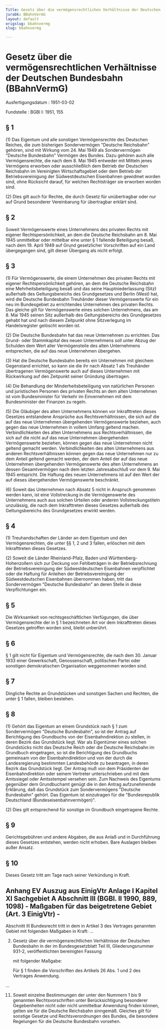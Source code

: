 ```yaml
---
Title: Gesetz über die vermögensrechtlichen Verhältnisse der Deutschen Bundesbahn
jurabk: BBahnVermG
layout: default
origslug: bbahnvermg
slug: bbahnvermg

---
```


# Gesetz über die vermögensrechtlichen Verhältnisse der Deutschen Bundesbahn (BBahnVermG)

Ausfertigungsdatum
:   1951-03-02

Fundstelle
:   BGBl I: 1951, 155



## § 1

(1) Das Eigentum und alle sonstigen Vermögensrechte des Deutschen
Reiches, die zum bisherigen Sondervermögen "Deutsche Reichsbahn"
gehören, sind mit Wirkung vom 24. Mai 1949 als Sondervermögen
"Deutsche Bundesbahn" Vermögen des Bundes. Dazu gehören auch alle
Vermögensrechte, die nach dem 8. Mai 1945 entweder mit Mitteln jenes
Vermögens erworben oder ausschließlich dem Betrieb der Deutschen
Reichsbahn im Vereinigten Wirtschaftsgebiet oder dem Betrieb der
Betriebsvereinigung der Südwestdeutschen Eisenbahnen gewidmet worden
sind, ohne Rücksicht darauf, für welchen Rechtsträger sie erworben
worden sind.

(2) Dies gilt auch für Rechte, die durch Gesetz für unübertragbar oder
nur auf Grund besonderer Vereinbarung für übertragbar erklärt sind.


## § 2

Soweit Vermögenswerte eines Unternehmens des privaten Rechts mit
eigener Rechtspersönlichkeit, an dem die Deutsche Reichsbahn am 8. Mai
1945 unmittelbar oder mittelbar eine unter § 1 fallende Beteiligung
besaß, nach dem 19. April 1949 auf Grund gesetzlicher Vorschriften auf
ein Land übergegangen sind, gilt dieser Übergang als nicht erfolgt.


## § 3

(1) Für Vermögenswerte, die einem Unternehmen des privaten Rechts mit
eigener Rechtspersönlichkeit gehören, an dem die Deutsche Reichsbahn
eine Mehrheitsbeteiligung besaß und das seine Hauptniederlassung
(Sitz) außerhalb des Geltungsbereichs des Grundgesetzes und Berlin
(West) hat, wird die Deutsche Bundesbahn Treuhänder dieser
Vermögenswerte für ein neu im Bundesgebiet zu errichtendes Unternehmen
des privaten Rechts. Das gleiche gilt für Vermögenswerte eines solchen
Unternehmens, das am 8. Mai 1945 seinen Sitz außerhalb des
Geltungsbereichs des Grundgesetzes gehabt hat und nach diesem
Zeitpunkt ohne Sitzverlegung im Handelsregister gelöscht worden ist.

(2) Die Deutsche Bundesbahn hat das neue Unternehmen zu errichten. Das
Grund- oder Stammkapital des neuen Unternehmens soll unter Abzug der
Schulden dem Wert aller Vermögensteile des alten Unternehmens
entsprechen, die auf das neue Unternehmen übergehen.

(3) Hat die Deutsche Bundesbahn bereits ein Unternehmen mit gleichem
Gegenstand errichtet, so kann sie die ihr nach Absatz 1 als Treuhänder
übertragenen Vermögenswerte auch auf dieses Unternehmen mit
Rückwirkung auf den Zeitpunkt seiner Gründung übertragen.

(4) Die Behandlung der Minderheitsbeteiligung von natürlichen Personen
und juristischen Personen des privaten Rechts an dem alten Unternehmen
ist vom Bundesminister für Verkehr im Einvernehmen mit dem
Bundesminister der Finanzen zu regeln.

(5) Die Gläubiger des alten Unternehmens können vor Inkrafttreten
dieses Gesetzes entstandene Ansprüche aus Rechtsverhältnissen, die
sich auf die auf das neue Unternehmen übergehenden Vermögenswerte
beziehen, auch gegen das neue Unternehmen in vollem Umfang geltend
machen. Verbindlichkeiten des alten Unternehmens aus
Rechtsverhältnissen, die sich auf die nicht auf das neue Unternehmen
übergehenden Vermögenswerte beziehen, können gegen das neue
Unternehmen nicht geltend gemacht werden. Verbindlichkeiten des alten
Unternehmens aus anderen Rechtsverhältnissen können gegen das neue
Unternehmen nur zu dem Anteil geltend gemacht werden, der dem Anteil
der auf das neue Unternehmen übergehenden Vermögenswerte des alten
Unternehmens an dessen Gesamtvermögen nach dem letzten Jahresabschluß
vor dem 9. Mai 1945 entspricht. Die Haftung des neuen Unternehmens ist
auf den Wert der auf dieses übergehenden Vermögenswerte beschränkt.

(6) Soweit das Unternehmen nach Absatz 5 nicht in Anspruch genommen
werden kann, ist eine Vollstreckung in die Vermögenswerte des
Unternehmens auch aus solchen Urteilen oder anderen
Vollstreckungstiteln unzulässig, die nach dem Inkrafttreten dieses
Gesetzes außerhalb des Geltungsbereichs des Grundgesetzes erwirkt
werden.


## § 4

(1) Treuhandschaften der Länder an dem Eigentum und den
Vermögensrechten, die unter §§ 1, 2 und 3 fallen, erlöschen mit dem
Inkrafttreten dieses Gesetzes.

(2) Soweit die Länder Rheinland-Pfalz, Baden und Württemberg-
Hohenzollern sich zur Deckung von Fehlbeträgen in der Betriebsrechnung
der Betriebsvereinigung der Südwestdeutschen Eisenbahnen verpflichtet
oder die Haftung für Anleihen der Betriebsvereinigung der
Südwestdeutschen Eisenbahnen übernommen haben, tritt das
Sondervermögen "Deutsche Bundesbahn" an deren Stelle in diese
Verpflichtungen ein.


## § 5

Die Wirksamkeit von rechtsgeschäftlichen Verfügungen, die über
Vermögensrechte der in § 1 bezeichneten Art vor dem Inkrafttreten
dieses Gesetzes getroffen worden sind, bleibt unberührt.


## § 6

§ 1 gilt nicht für Eigentum und Vermögensrechte, die nach dem 30.
Januar 1933 einer Gewerkschaft, Genossenschaft, politischen Partei
oder sonstigen demokratischen Organisation weggenommen worden sind.


## § 7

Dingliche Rechte an Grundstücken und sonstigen Sachen und Rechten, die
unter § 1 fallen, bleiben bestehen.


## § 8

(1) Gehört das Eigentum an einem Grundstück nach § 1 zum
Sondervermögen "Deutsche Bundesbahn", so ist der Antrag auf
Berichtigung des Grundbuchs von der Eisenbahndirektion zu stellen, in
deren Bezirk das Grundstück liegt. War als Eigentümer eines solchen
Grundstücks nicht das Deutsche Reich oder die Deutsche Reichsbahn im
Grundbuch eingetragen, so ist die Berichtigung des Grundbuchs
gemeinsam von der Eisenbahndirektion und von der durch die
Landesregierung bestimmten Landesbehörde zu beantragen, in deren
Bezirk das Grundstück liegt. Der Antrag muß von dem Präsidenten der
Eisenbahndirektion oder seinem Vertreter unterschrieben und mit dem
Amtssiegel oder Amtsstempel versehen sein. Zum Nachweis des Eigentums
gegenüber dem Grundbuchamt genügt die in den Antrag aufzunehmende
Erklärung, daß das Grundstück zum Sondervermögens "Deutsche
Bundesbahn" gehört. Das Eigentum ist einzutragen für die
"Bundesrepublik Deutschland (Bundeseisenbahnvermögen)".

(2) Dies gilt entsprechend für sonstige im Grundbuch eingetragene
Rechte.


## § 9

Gerichtsgebühren und andere Abgaben, die aus Anlaß und in Durchführung
dieses Gesetzes entstehen, werden nicht erhoben. Bare Auslagen bleiben
außer Ansatz.


## § 10

Dieses Gesetz tritt am Tage nach seiner Verkündung in Kraft.


## Anhang EV Auszug aus EinigVtr Anlage I Kapitel XI Sachgebiet A Abschnitt III (BGBl. II 1990, 889, 1098) - Maßgaben für das beigetretene Gebiet (Art. 3 EinigVtr) -

Abschnitt III
Bundesrecht tritt in dem in Artikel 3 des Vertrages genannten Gebiet
mit folgenden Maßgaben in Kraft:
...

2.  Gesetz über die vermögensrechtlichen Verhältnisse der Deutschen
    Bundesbahn in der im Bundesgesetzblatt Teil III, Gliederungsnummer
    931-2, veröffentlichten bereinigten Fassung

    mit folgender Maßgabe:

    Für § 1 finden die Vorschriften des Artikels 26 Abs. 1 und 2 des
    Vertrages Anwendung.



...

11. Soweit einzelne Bestimmungen der unter den Nummern 1 bis 9 genannten
    Rechtsvorschriften unter Berücksichtigung besonderer Gegebenheiten
    nicht oder nicht unmittelbar Anwendung finden können, gelten sie für
    die Deutsche Reichsbahn sinngemäß. Gleiches gilt für sonstige Gesetze
    und Rechtsverordnungen des Bundes, die besondere Regelungen für die
    Deutsche Bundesbahn vorsehen.




